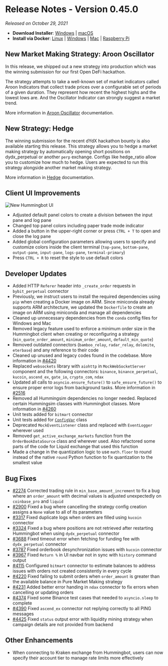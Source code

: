 # Release Notes - Version 0.45.0

*Released on October 29, 2021*

- **Download Installer**: [Windows](https://dist.hummingbot.io/hummingbot_v0.45.0_setup.exe) | [macOS](https://dist.hummingbot.io/hummingbot_v0.45.0.dmg)
- **Install via Docker**: [Linux](https://docs.hummingbot.io/installation/linux/#install-via-docker) | [Windows](https://docs.hummingbot.io/installation/windows/#install-via-docker) | [Mac](https://docs.hummingbot.io/installation/mac/#install-via-docker) | [Raspberry Pi](https://docs.hummingbot.io/installation/raspberry-pi/)


## New Market Making Strategy: Aroon Oscillator

In this release, we shipped out a new strategy into production which was the winning submission for our first Open DeFi hackathon.

The strategy attempts to take a well-known set of market indicators called Aroon Indicators that collect trade prices over a configurable set of periods of a given duration. They represent how recent the highest highs and the lowest lows are. And the Oscillator Indicator can strongly suggest a market trend.

More information in [Aroon Oscillator](/strategies/aroon-oscillator) documentation.


## New Strategy: Hedge

The winning submission for the recent dYdX hackathon bounty is also available starting this release. This strategy allows you to hedge a market making strategy by automatically opening short positions on dydx_perpetual or another `perp` exchange. Configs like hedge_ratio allow you to customize how much to hedge. Users are expected to run this strategy alongside another market making strategy.

More information in [Hedge](/strategies/hedge) documentation.


## Client UI Improvements

![New Hummingbot UI](/assets/img/hb_client_new_1.png)

- Adjusted default panel colors to create a division between the input pane and log pane
- Changed top panel colors including paper trade mode indicator
- Added a button in the upper-right corner or press `CTRL + T` to open and close the log pane
- Added global configuration parameters allowing users to specify and customize colors inside the client terminal (`top-pane`, `bottom-pane`, `output-pane`, `input-pane`, `logs-pane`, `terminal-primary`)
- Press `CTRL + R` to reset the style to use default colors


## Developer Updates

- Added HTTP `Referer` header into `_create_order` requests in `bybit_perpetual` connector
- Previously, we instruct users to install the required dependencies using `pip` when creating a Docker image on ARM. Since miniconda already supports ARM architecture, we updated the `Dockerfile` to create an image on ARM using miniconda and manage all dependencies
- Cleaned up unnecessary dependencies from the `conda` config files for Windows and Mac
- Removed legacy feature used to enforce a minimum order size in the Hummingbot client when creating or reconfiguring a strategy (`min_quote_order_amount`, `minimum_order_amount`, `default_min_quote`)
- Removed outdated connectors (`bamboo_relay`, `radar_relay`, `dolomite`, `eterbase`) and any reference to their code
- Cleaned up unused and legacy codes found in the codebase. More information in [#4420](https://github.com/CoinAlpha/hummingbot/issues/4420)
- Replaced `websockets` library with `aiohttp` in `MockWebSocketServer` component and the following connectors: `binance`, `binance_perpetual`, `kucoin`, `ascend_ex`, `gate_io`, `crypto_com`, `ndax`
- Updated all calls to `asyncio.ensure_future()` to `safe_ensure_future()` to ensure proper error logs from background tasks. More information in [#2516](https://github.com/CoinAlpha/hummingbot/issues/2516)
- Removed all Hummingsim dependencies no longer needed. Replaced certain Hummingsim classes with Hummingbot classes. More information in [#4260](https://github.com/CoinAlpha/hummingbot/issues/4260)
- Unit tests added for `bitmart` connector
- Unit tests added for [`ConfigVar`](https://github.com/CoinAlpha/hummingbot/blob/master/hummingbot/client/config/config_var.py) class
- Deprecated `MockEventListener` class and replaced with `EventLogger` wherever used
- Removed `get_active_exchange_markets` function from the `OrderBookDataSource` class and wherever used. Also refactored some parts of the code for Liquid exchange that used this function
- Made a change in the quantization logic to use `math.floor` to round instead of the native `round` Python function to fix quantization to the smallest value


## Bug Fixes

- [#2274](https://github.com/CoinAlpha/hummingbot/issues/2274) Corrected trading rule in `min_base_amount_increment` to fix a bug where an `order_amount` with decimal values is adjusted unexpectedly on `coinbase_pro` and `liquid`
- [#2900](https://github.com/CoinAlpha/hummingbot/issues/2900) Fixed a bug where cancelling the strategy config creation assigns a `None` value to all of its parameters
- [#3317](https://github.com/CoinAlpha/hummingbot/issues/3317) Fixed duplicate logs when orders are filled using `kucoin` connector
- [#3324](https://github.com/CoinAlpha/hummingbot/issues/3324) Fixed a bug where positions are not retrieved after restarting Hummingbot when using `dydx_perpetual` connector
- [#3688](https://github.com/CoinAlpha/hummingbot/issues/3688) Fixed timeout error when fetching for funding fee with `dydx_perpetual` connector
- [#3787](https://github.com/CoinAlpha/hummingbot/issues/3787) Fixed orderbook desynchronization issues with `kucoin` connector
- [#3967](https://github.com/CoinAlpha/hummingbot/issues/3967) Fixed `Return %` in UI navbar not in sync with `history` command output
- [#4115](https://github.com/CoinAlpha/hummingbot/issues/4115) Configured `bitmart` connector to estimate balances to address issues with orders not created consistently in every cycle
- [#4220](4420) Fixed failing to submit orders when `order_amount` is greater than the available balance in Pure Market Making strategy
- [#4231](https://github.com/CoinAlpha/hummingbot/issues/4390) Added better error handing in `ndax` connector to fix errors when cancelling or updating orders
- [#4374](https://github.com/CoinAlpha/hummingbot/pull/4374) Fixed some Binance test cases that needed to `asyncio.sleep` to complete
- [#4390](https://github.com/CoinAlpha/hummingbot/issues/4390) Fixed `ascend_ex` connector not replying correctly to all PING messages
- [#4425](https://github.com/CoinAlpha/hummingbot/issues/4425) Fixed `status` output error with liquidity mining strategy when campaign details are not provided from backend


## Other Enhancements

- When connecting to Kraken exchange from Hummingbot, users can now specify their account tier to manage rate limits more effectively